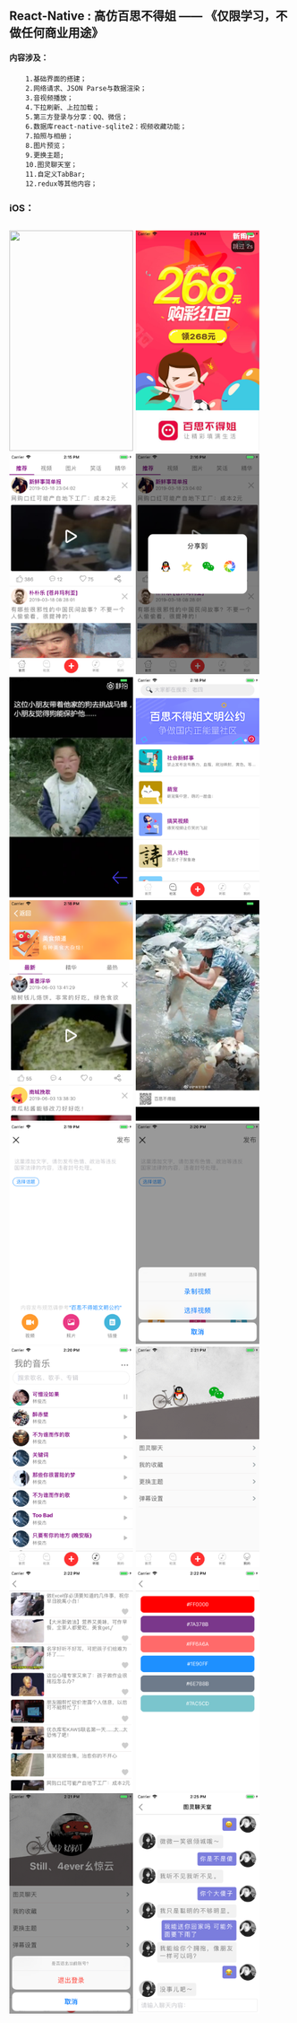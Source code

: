 ##  React-Native : 高仿百思不得姐 —— 《仅限学习，不做任何商业用途》
#### 内容涉及：
        1.基础界面的搭建；
        2.网络请求、JSON Parse与数据渲染；
        3.音视频播放；
        4.下拉刷新、上拉加载；
        5.第三方登录与分享：QQ、微信；
        6.数据库react-native-sqlite2：视频收藏功能；
        7.拍照与相册；
        8.图片预览；
        9.更换主题;
        10.图灵聊天室；
        11.自定义TabBar;
        12.redux等其他内容；


### iOS：
<h2 align"center">
<img src="/pics/bsbdj.gif" width="221" height="393"/>

<img src="/pics/0.png" width="221" height="393"/>
<img src="/pics/1.png" width="221" height="393"/>
<img src="/pics/2.png" width="221" height="393"/>
<img src="/pics/3.png" width="221" height="393"/>

<img src="/pics/4.png" width="221" height="393"/>
<img src="/pics/5.png" width="221" height="393"/>
<img src="/pics/6.png" width="221" height="393"/>
<img src="/pics/7.png" width="221" height="393"/>

<img src="/pics/8.png" width="221" height="393"/>
<img src="/pics/9.png" width="221" height="393"/>
<img src="/pics/10.png" width="221" height="393"/>
<img src="/pics/11.png" width="221" height="393"/>

<img src="/pics/12.png" width="221" height="393"/>
<img src="/pics/13.png" width="221" height="393"/>
<img src="/pics/14.png" width="221" height="393"/>


</h2>



